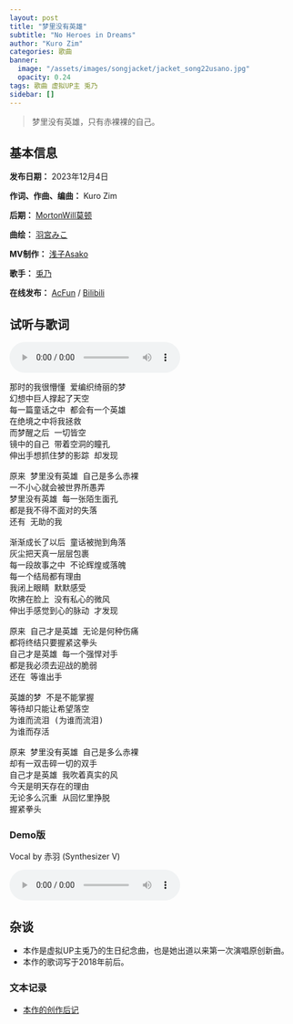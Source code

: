 ```yaml
---
layout: post
title: "梦里没有英雄"
subtitle: "No Heroes in Dreams"
author: "Kuro Zim"
categories: 歌曲
banner: 
  image: "/assets/images/songjacket/jacket_song22usano.jpg"
  opacity: 0.24
tags: 歌曲 虚拟UP主 兎乃
sidebar: []
---
```


> 梦里没有英雄，只有赤裸裸的自己。

## 基本信息

**发布日期：** 2023年12月4日

**作词、作曲、编曲：** Kuro Zim

**后期：** [MortonWill莫顿](https://www.acfun.cn/u/55519465)

**曲绘：** [羽宮みこ](https://www.acfun.cn/u/64396889)

**MV制作：** [浅子Asako](https://www.acfun.cn/u/261980)

**歌手：** [兎乃](https://www.acfun.cn/u/12648555)

**在线发布：** [AcFun](https://www.acfun.cn/v/ac43138665) / [Bilibili](https://www.bilibili.com/video/BV1Bu4y1V7oa)

## 试听与歌词

<audio controls><source src="/assets/audio/song22usano.wav" type="audio/wav"></audio>

<pre>
那时的我很懵懂 爱编织绮丽的梦
幻想中巨人撑起了天空
每一篇童话之中 都会有一个英雄
在绝境之中将我拯救
而梦醒之后 一切皆空
镜中的自己 带着空洞的瞳孔
伸出手想抓住梦的影踪 却发现

原来 梦里没有英雄 自己是多么赤裸
一不小心就会被世界所愚弄
梦里没有英雄 每一张陌生面孔
都是我不得不面对的失落
还有 无助的我

渐渐成长了以后 童话被抛到角落
灰尘把天真一层层包裹
每一段故事之中 不论辉煌或落魄
每一个结局都有理由
我闭上眼睛 默默感受
吹拂在脸上 没有私心的微风
伸出手感觉到心的脉动 才发现

原来 自己才是英雄 无论是何种伤痛
都将终结只要握紧这拳头
自己才是英雄 每一个强悍对手
都是我必须去迎战的脆弱
还在 等谁出手

英雄的梦 不是不能掌握
等待却只能让希望落空
为谁而流泪 (为谁而流泪)
为谁而存活

原来 梦里没有英雄 自己是多么赤裸
却有一双击碎一切的双手
自己才是英雄 我吹着真实的风
今天是明天存在的理由
无论多么沉重 从回忆里挣脱
握紧拳头
</pre>

### Demo版

Vocal by 赤羽 (Synthesizer V)

<audio controls><source src="/assets/audio/song22demo.wav" type="audio/wav"></audio>

## 杂谈

* 本作是虚拟UP主兎乃的生日纪念曲，也是她出道以来第一次演唱原创新曲。
* 本作的歌词写于2018年前后。

### 文本记录

* [本作的创作后记](https://www.acfun.cn/v/ac43138916)